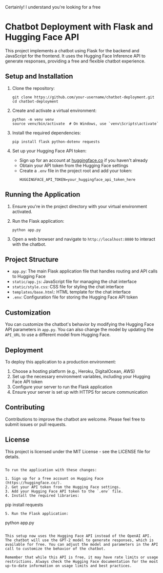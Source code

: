 Certainly! I understand you're looking for a free
# Chatbot Deployment with Flask and Hugging Face API

This project implements a chatbot using Flask for the backend and JavaScript for the frontend. It uses the Hugging Face Inference API to generate responses, providing a free and flexible chatbot experience.

## Setup and Installation

1. Clone the repository:
   ```
   git clone https://github.com/your-username/chatbot-deployment.git
   cd chatbot-deployment
   ```

2. Create and activate a virtual environment:
   ```
   python -m venv venv
   source venv/bin/activate  # On Windows, use `venv\Scripts\activate`
   ```

3. Install the required dependencies:
   ```
   pip install flask python-dotenv requests
   ```

4. Set up your Hugging Face API token:
   - Sign up for an account at [huggingface.co](https://huggingface.co) if you haven't already
   - Obtain your API token from the Hugging Face settings
   - Create a `.env` file in the project root and add your token:
     ```
     HUGGINGFACE_API_TOKEN=your_huggingface_api_token_here
     ```

## Running the Application

1. Ensure you're in the project directory with your virtual environment activated.

2. Run the Flask application:
   ```
   python app.py
   ```

3. Open a web browser and navigate to `http://localhost:8080` to interact with the chatbot.

## Project Structure

- `app.py`: The main Flask application file that handles routing and API calls to Hugging Face
- `static/app.js`: JavaScript file for managing the chat interface
- `static/style.css`: CSS file for styling the chat interface
- `templates/base.html`: HTML template for the chat interface
- `.env`: Configuration file for storing the Hugging Face API token

## Customization

You can customize the chatbot's behavior by modifying the Hugging Face API parameters in `app.py`. You can also change the model by updating the `API_URL` to use a different model from Hugging Face.

## Deployment

To deploy this application to a production environment:

1. Choose a hosting platform (e.g., Heroku, DigitalOcean, AWS)
2. Set up the necessary environment variables, including your Hugging Face API token
3. Configure your server to run the Flask application
4. Ensure your server is set up with HTTPS for secure communication

## Contributing

Contributions to improve the chatbot are welcome. Please feel free to submit issues or pull requests.

## License

This project is licensed under the MIT License - see the LICENSE file for details.
```

To run the application with these changes:

1. Sign up for a free account on Hugging Face (https://huggingface.co/).
2. Get your API token from the Hugging Face settings.
3. Add your Hugging Face API token to the `.env` file.
4. Install the required libraries:
   ```
   pip install requests
   ```
5. Run the Flask application:
   ```
   python app.py
   ```

This setup now uses the Hugging Face API instead of the OpenAI API. The chatbot will use the GPT-2 model to generate responses, which is available for free. You can adjust the model and parameters in the API call to customize the behavior of the chatbot.

Remember that while this API is free, it may have rate limits or usage restrictions. Always check the Hugging Face documentation for the most up-to-date information on usage limits and best practices.